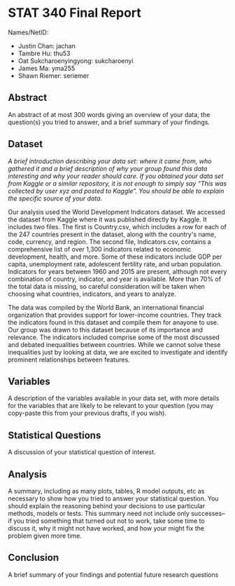 # STAT 340 Final Report
Names/NetID:

-	Justin Chan: jachan
-	Tambre Hu: thu53
-	Oat Sukcharoenyingyong: sukcharoenyi
-	James Ma: yma255
-	Shawn Riemer: seriemer


## Abstract
An abstract of at most 300 words giving an overview of your data, the question(s) you tried to
answer, and a brief summary of your findings.


## Dataset
*A brief introduction describing your data set: where it came from, who gathered it and a brief
description of why your group found this data interesting and why your reader should care. If you
obtained your data set from Kaggle or a similar repository, it is not enough to simply say “This was
collected by user xyz and posted to Kaggle”. You should be able to explain the specific source of your data.*

Our analysis used the World Development Indicators dataset. We accessed the dataset from Kaggle where it was published directly by Kaggle. It includes two files. The first is Country.csv, which includes a row for each of the 247 countries present in the dataset, along with the country's name, code, currency, and region. The second file, Indicators.csv, contains a comprehensive list of over 1,300 indicators related to economic development, health, and more. Some of these indicators include GDP per capita, unemployment rate, adolescent fertility rate, and urban population. Indicators for years between 1960 and 2015 are present, although not every combination of country, indicator, and year is available. More than 70% of the total data is missing, so careful consideration will be taken when choosing what countries, indicators, and years to analyze.

The data was compiled by the World Bank, an international financial organization that provides support for lower-income countries. They track the indicators found in this dataset and compile them for anayone to use. Our group was drawn to this dataset because of its importance and relevance. The indicators included comprise some of the most discussed and debated inequalities between countries. While we cannot solve these inequalities just by looking at data, we are excited to investigate and identify prominent relationships between features.


## Variables
A description of the variables available in your data set, with more details for the variables that are
likely to be relevant to your question (you may copy-paste this from your previous drafts, if you
wish).


## Statistical Questions
A discussion of your statistical question of interest.


## Analysis
A summary, including as many plots, tables, R model outputs, etc as necessary to show how you
tried to answer your statistical question. You should explain the reasoning behind your decisions to
use particular methods, models or tests. This summary need not include only successes– if you tried
something that turned out not to work, take some time to discuss it, why it might not have worked,
and how your might fix the problem given more time.


## Conclusion
A brief summary of your findings and potential future research questions
